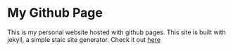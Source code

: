 # My Github Page

This is my personal website hosted with github pages. This site is built with jekyll, a simple
staic site generator.
Check it out [here](https://jasonsjones.github.io)

